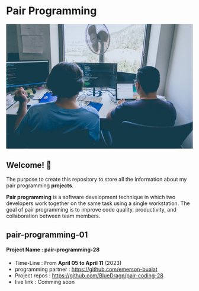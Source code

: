 
# Pair Programming

<img src="assets/images/alvaro-reyes-fSWOVc3e06w-unsplash.jpg">


## Welcome! 👋
The purpose to create this repository to store all the information about my pair programming **projects**.


 **Pair programming**  is a software development technique in which two developers work together on the same task using a single workstation. The goal of pair programming is to improve code quality, productivity, and collaboration between team members.

## pair-programming-01
#### Project Name : **pair-programming-28**
- Time-Line : From **April 05 to April 11** (2023)
- programming partner : https://github.com/emerson-bualat
- Project repos : https://github.com/BlueDragn/pair-coding-28
- live link : Comming soon





